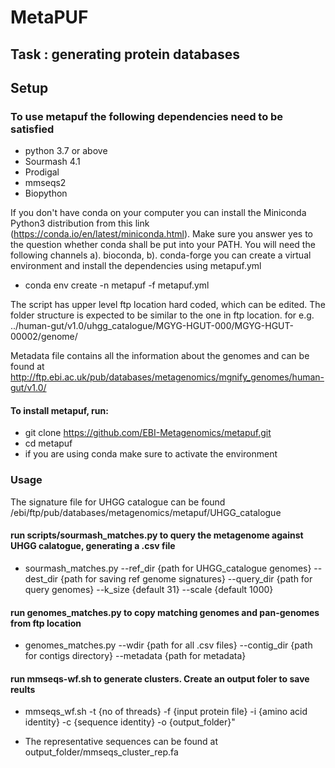 # MetaPUF
## Task : generating protein databases
##  Setup
### To use metapuf the following dependencies need to be satisfied
- python 3.7 or above
- Sourmash 4.1
- Prodigal
- mmseqs2
- Biopython

If you don't have conda on your computer you can install the Miniconda Python3 distribution from this link (https://conda.io/en/latest/miniconda.html). Make sure you answer yes to the question whether conda shall be put into your PATH. You will need the following channels
a). bioconda,
b). conda-forge
you can create a virtual environment and install the dependencies using metapuf.yml
- conda env create -n metapuf -f metapuf.yml

The script has upper level ftp location hard coded, which can be edited. The folder structure is expected to be similar to the one in ftp location. for e.g. ../human-gut/v1.0/uhgg_catalogue/MGYG-HGUT-000/MGYG-HGUT-00002/genome/

Metadata file contains all the information about the genomes and can be found at http://ftp.ebi.ac.uk/pub/databases/metagenomics/mgnify_genomes/human-gut/v1.0/

#### To install metapuf, run:
- git clone https://github.com/EBI-Metagenomics/metapuf.git
- cd metapuf
-  if you are using conda make sure to activate the environment

### Usage
The signature file for UHGG catalogue can be found /ebi/ftp/pub/databases/metagenomics/metapuf/UHGG_catalogue
#### run scripts/sourmash_matches.py to query the metagenome against UHGG calatogue, generating a .csv file

- sourmash_matches.py --ref_dir {path for UHGG_catalogue genomes} --dest_dir {path for saving ref genome signatures} --query_dir {path for query genomes} --k_size {default 31} --scale {default 1000}

#### run genomes_matches.py to copy matching genomes and pan-genomes from ftp location

- genomes_matches.py --wdir {path for all .csv files} --contig_dir {path for contigs directory} --metadata {path for metadata}

#### run mmseqs-wf.sh to generate clusters. Create an output foler to save reults

- mmseqs_wf.sh -t {no of threads} -f {input protein file} -i {amino acid identity} -c {sequence identity} -o {output_folder}"

- The representative sequences can be found at output_folder/mmseqs_cluster_rep.fa
